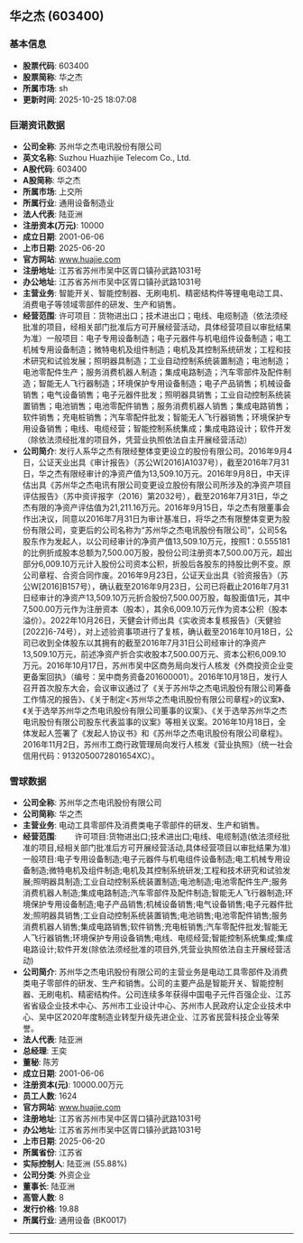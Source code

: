 ## 华之杰 (603400)

### 基本信息

- **股票代码**: 603400
- **股票简称**: 华之杰
- **所属市场**: sh
- **更新时间**: 2025-10-25 18:07:08

### 巨潮资讯数据

- **公司全称**: 苏州华之杰电讯股份有限公司
- **英文名称**: Suzhou Huazhijie Telecom Co., Ltd.
- **A股代码**: 603400
- **A股简称**: 华之杰
- **所属市场**: 上交所
- **所属行业**: 通用设备制造业
- **法人代表**: 陆亚洲
- **注册资本(万元)**: 10000
- **成立日期**: 2001-06-06
- **上市日期**: 2025-06-20
- **官方网站**: www.huajie.com
- **注册地址**: 江苏省苏州市吴中区胥口镇孙武路1031号
- **办公地址**: 江苏省苏州市吴中区胥口镇孙武路1031号
- **主营业务**: 智能开关、智能控制器、无刷电机、精密结构件等锂电电动工具、消费电子等领域零部件的研发、生产和销售。
- **经营范围**: 许可项目：货物进出口；技术进出口；电线、电缆制造（依法须经批准的项目，经相关部门批准后方可开展经营活动，具体经营项目以审批结果为准）一般项目：电子专用设备制造；电子元器件与机电组件设备制造；电工机械专用设备制造；微特电机及组件制造；电机及其控制系统研发；工程和技术研究和试验发展；照明器具制造；工业自动控制系统装置制造；电池制造；电池零配件生产；服务消费机器人制造；集成电路制造；汽车零部件及配件制造；智能无人飞行器制造；环境保护专用设备制造；电子产品销售；机械设备销售；电气设备销售；电子元器件批发；照明器具销售；工业自动控制系统装置销售；电池销售；电池零配件销售；服务消费机器人销售；集成电路销售；软件销售；充电桩销售；汽车零配件批发；智能无人飞行器销售；环境保护专用设备销售；电线、电缆经营；智能控制系统集成；集成电路设计；软件开发（除依法须经批准的项目外，凭营业执照依法自主开展经营活动）
- **公司简介**: 发行人系华之杰有限经整体变更设立的股份有限公司。2016年9月4日，公证天业出具《审计报告》（苏公W[2016]A1037号），截至2016年7月31日，华之杰有限经审计的净资产值为13,509.10万元。2016年9月8日，中天评估出具《苏州华之杰电讯有限公司变更设立股份有限公司所涉及的净资产项目评估报告》（苏中资评报字（2016）第2032号），截至2016年7月31日，华之杰有限的净资产评估值为21,211.16万元。2016年9月15日，华之杰有限董事会作出决议，同意以2016年7月31日为审计基准日，将华之杰有限整体变更为股份有限公司，变更后的公司名称为“苏州华之杰电讯股份有限公司”，公司5名股东作为发起人，以公司经审计的净资产值13,509.10万元，按照1：0.555181的比例折成股本总额为7,500.00万股，股份公司注册资本7,500.00万元，超出部分6,009.10万元计入股份公司资本公积，折股后各股东的持股比例不变。原公司章程、合资合同作废。2016年9月23日，公证天业出具《验资报告》（苏公W[2016]B157号），确认截至2016年9月23日，公司已将截止2016年7月31日经审计的净资产13,509.10万元折合股份7,500.00万股，每股面值1元，其中7,500.00万元作为注册资本（股本），其余6,009.10万元作为资本公积（股本溢价）。2022年10月26日，天健会计师出具《实收资本复核报告》（天健验[2022]6-74号），对上述验资事项进行了复核，确认截至2016年10月18日，公司已收到全体股东以其拥有的截至2016年7月31日公司经审计的净资产13,509.10万元，前述净资产折合实收股本7,500.00万元、资本公积6,009.10万元。2016年10月17日，苏州市吴中区商务局向发行人核发《外商投资企业变更备案回执》（编号：吴中商务资备201600001）。2016年10月18日，发行人召开首次股东大会，会议审议通过了《关于苏州华之杰电讯股份有限公司筹备工作情况的报告》、《关于制定<苏州华之杰电讯股份有限公司章程>的议案》、《关于选举苏州华之杰电讯股份有限公司董事的议案》、《关于选举苏州华之杰电讯股份有限公司股东代表监事的议案》等相关议案。2016年10月18日，全体发起人签署了《发起人协议书》和《苏州华之杰电讯股份有限公司章程》。2016年11月2日，苏州市工商行政管理局向发行人核发《营业执照》（统一社会信用代码：9132050072801654XC）。

### 雪球数据

- **公司全称**: 苏州华之杰电讯股份有限公司
- **公司简称**: 华之杰
- **主营业务**: 电动工具零部件及消费类电子零部件的研发、生产和销售。
- **经营范围**: 　　许可项目:货物进出口;技术进出口;电线、电缆制造(依法须经批准的项目,经相关部门批准后方可开展经营活动,具体经营项目以审批结果为准)一般项目:电子专用设备制造;电子元器件与机电组件设备制造;电工机械专用设备制造;微特电机及组件制造;电机及其控制系统研发;工程和技术研究和试验发展;照明器具制造;工业自动控制系统装置制造;电池制造;电池零配件生产;服务消费机器人制造;集成电路制造;汽车零部件及配件制造;智能无人飞行器制造;环境保护专用设备制造;电子产品销售;机械设备销售;电气设备销售;电子元器件批发;照明器具销售;工业自动控制系统装置销售;电池销售;电池零配件销售;服务消费机器人销售;集成电路销售;软件销售;充电桩销售;汽车零配件批发;智能无人飞行器销售;环境保护专用设备销售;电线、电缆经营;智能控制系统集成;集成电路设计;软件开发(除依法须经批准的项目外,凭营业执照依法自主开展经营活动)
- **公司简介**: 苏州华之杰电讯股份有限公司的主营业务是电动工具零部件及消费类电子零部件的研发、生产和销售。公司的主要产品是智能开关、智能控制器、无刷电机、精密结构件。公司连续多年获得中国电子元件百强企业、江苏省省级企业技术中心、苏州市工业设计中心、苏州市人民政府认定企业技术中心、吴中区2020年度制造业转型升级先进企业、江苏省民营科技企业等荣誉。
- **法人代表**: 陆亚洲
- **总经理**: 王奕
- **董秘**: 陈芳
- **成立日期**: 2001-06-06
- **注册资本(元)**: 10000.00万元
- **员工人数**: 1624
- **官方网站**: www.huajie.com
- **注册地址**: 江苏省苏州市吴中区胥口镇孙武路1031号
- **办公地址**: 江苏省苏州市吴中区胥口镇孙武路1031号
- **上市日期**: 2025-06-20
- **所属省份**: 江苏省
- **实际控制人**: 陆亚洲 (55.88%)
- **公司分类**: 外资企业
- **董事长**: 陆亚洲
- **高管人数**: 8
- **发行价格**: 19.88
- **所属行业**: 通用设备 (BK0017)

---